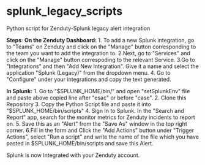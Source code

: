 # splunk_legacy_scripts
Python script for Zenduty-Splunk legacy alert integration

**Steps**:
  **On the Zenduty Dashboard:**
    1. To add a new Splunk integration, go to "Teams" on Zenduty and click on the "Manage" button corresponding to the team you want to add the integration to.
    2.Next, go to "Services" and click on the "Manage" button correspoding to the relevant Service.
    3.Go to "Integrations" and then "Add New Integration". Give it a name and select the application "Splunk (Legacy)" from the dropdown menu.
    4. Go to "Configure" under your integrations and copy the text generated.
  
  **In Splunk:**
    1. Go to "$SPLUNK_HOME/bin/" and open "setSplunkEnv" file and paste above copied line after "esac" or before "case".
    2. Clone this Repository
    3. Copy the Python Script file and paste it into "$SPLUNK_HOME/bin/scripts"
    4. Sign In to Splunk. In the "Search and Report" app, search for the monitor metrics for Zenduty incidents to report on.
    5. Save this as an "Alert" from the "Save As" window in the top right corner.
    6.Fill in the form and Click the "Add Actions" button under "Trigger Actions", select "Run a script" and write the name of the file which you have pasted in $SPLUNK_HOME/bin/scripts and save this Alert.
    
Splunk is now Integrated with your Zenduty account.
    
